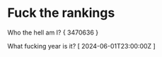 # Fuck the rankings

Who the hell am I?
{ 3470636 }

What fucking year is it?
[ 2024-06-01T23:00:00Z ]
